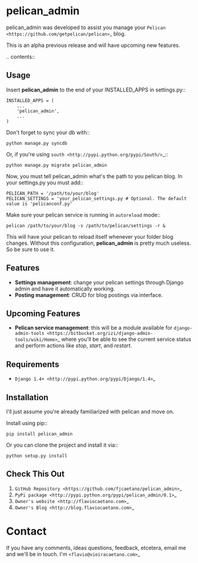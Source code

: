 pelican_admin
======================
pelican_admin was developed to assist you manage your `Pelican <https://github.com/getpelican/pelican>`_ blog.

This is an alpha previous release and will have upcoming new features.

.. contents::

Usage
-----

Insert **pelican_admin** to the end of your INSTALLED_APPS in settings.py::

    INSTALLED_APPS = (
        ...
        'pelican_admin',
        ...
    )
    
Don't forget to sync your db with::

	python manage.py syncdb
	
Or, if you're using `south <http://pypi.python.org/pypi/South/>`_::

	python manage.py migrate pelican_admin
	
Now, you must tell pelican_admin what's the path to you pelican blog. In your settings.py you must add::

	PELICAN_PATH = '/path/to/your/blog'
	PELICAN_SETTINGS = 'your_pelican_settings.py # Optional. The default value is 'pelicanconf.py'
	
Make sure your pelican service is running in `autoreload` mode::

	pelican /path/to/your/blog -s /path/to/pelican/settings -r &
	
This will have your pelican to reload itself whenever your folder blog changes. Without this configuration, **pelican_admin** is pretty much useless. So be sure to use it.

Features
--------

- **Settings management**: change your pelican settings through Django admin and have it automatically working.
- **Posting management**: CRUD for blog postings via interface.

Upcoming Features
-----------------
- **Pelican service management**: this will be a module available for `django-admin-tools <https://bitbucket.org/izi/django-admin-tools/wiki/Home>`_ where you'll be able to see the current service status and perform actions like *stop*, *start*, and *restart*.

Requirements
------------
* `Django 1.4+ <http://pypi.python.org/pypi/Django/1.4>`_

Installation
------------
I'll just assume you're already familiarized with pelican and move on.

Install using pip::

    pip install pelican_admin
    
Or you can clone the project and install it via::

    python setup.py install

Check This Out
--------------
1. `GitHub Repository <https://github.com/fjcaetano/pelican_admin>`_
2. `PyPi package <http://pypi.python.org/pypi/pelican_admin/0.1>`_
3. `Owner's website <http://flaviocaetano.com>`_
4. `Owner's Blog <http://blog.flaviocaetano.com>`_


Contact
==============
If you have any comments, ideas questions, feedback, etcetera, email me and we'll be in touch. I'm `<flavio@vieiracaetano.com>`_
